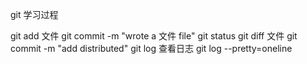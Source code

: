 git 学习过程

git add 文件
git commit -m "wrote a 文件 file"
git status
git diff 文件
git commit -m "add distributed"
git log  查看日志
git log --pretty=oneline
